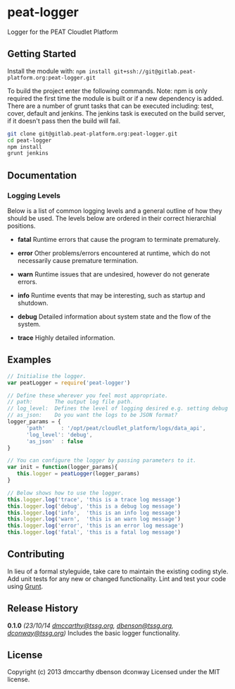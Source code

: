 # peat-logger

Logger for the PEAT Cloudlet Platform

## Getting Started
Install the module with: `npm install git+ssh://git@gitlab.peat-platform.org:peat-logger.git`

To build the project enter the following commands. Note: npm is only required the first time the module is built or if a new dependency is added. There are a number of grunt tasks that can be executed including: test, cover, default and jenkins. The jenkins task is executed on the build server, if it doesn't pass then the build will fail.

```bash
git clone git@gitlab.peat-platform.org:peat-logger.git
cd peat-logger
npm install
grunt jenkins
```

## Documentation

### Logging Levels

Below is a list of common logging levels and a general outline of how they should be used. 
The levels below are ordered in their correct hierarchial positions.

*  __fatal__
   Runtime errors that cause the program to terminate prematurely.

*  __error__
   Other problems/errors encountered at runtime, which do not necessarily cause premature termination.

*  __warn__
   Runtime issues that are undesired, however do not generate errors.

*  __info__
   Runtime events that may be interesting, such as startup and shutdown.

*  __debug__
   Detailed information about system state and the flow of the system.

*  __trace__
   Highly detailed information.

## Examples

```javascript
// Initialise the logger.
var peatLogger = require('peat-logger')

// Define these wherever you feel most appropriate.
// path:       The output log file path.
// log_level:  Defines the level of logging desired e.g. setting debug will not record trace messages but will record debug and everything higher(see above).
// as_json:    Do you want the logs to be JSON format?
logger_params = {
      'path'     : '/opt/peat/cloudlet_platform/logs/data_api',
      'log_level': 'debug',
      'as_json'  : false
}

// You can configure the logger by passing parameters to it.
var init = function(logger_params){
   this.logger = peatLogger(logger_params)
}

// Below shows how to use the logger.
this.logger.log('trace', 'this is a trace log message')
this.logger.log('debug', 'this is a debug log message')
this.logger.log('info',  'this is an info log message')
this.logger.log('warn',  'this is an warn log message')
this.logger.log('error', 'this is an error log message')
this.logger.log('fatal', 'this is a fatal log message')
```

## Contributing
In lieu of a formal styleguide, take care to maintain the existing coding style. Add unit tests for any new or changed functionality. Lint and test your code using [Grunt](http://gruntjs.com/).

## Release History
**0.1.0** *(23/10/14 dmccarthy@tssg.org, dbenson@tssg.org, dconway@tssg.org)* Includes the basic logger functionality.

## License
Copyright (c) 2013 dmccarthy dbenson dconway
Licensed under the MIT license.
